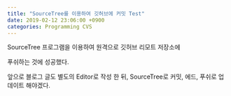 ```yaml
---
title: "SourceTree를 이용하여 깃허브에 커밋 Test"
date: 2019-02-12 23:06:00 +0900
categories: Programming CVS
---
```


SourceTree 프로그램을 이용하여 원격으로 깃허브 리모트 저장소에

푸쉬하는 것에 성공했다.

앞으로 블로그 글도 별도의 Editor로 작성 한 뒤, SourceTree로 커밋, 에드, 푸쉬로 업데이트 해야겠다.



